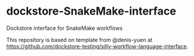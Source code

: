 # dockstore-SnakeMake-interface

Dockstore interface for SnakeMake workflows

This repository is based on template from @denis-yuen at https://github.com/dockstore-testing/silly-workflow-language-interface.
